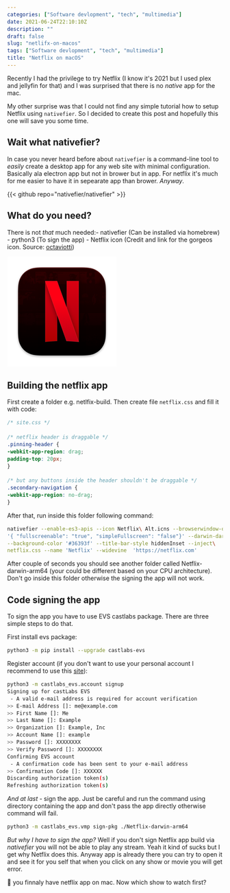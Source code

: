 ```yaml
---
categories: ["Software devlopment", "tech", "multimedia"]
date: 2021-06-24T22:10:10Z
description: ""
draft: false
slug: "netlifx-on-macos"
tags: ["Software devlopment", "tech", "multimedia"]
title: "Netflix on macOS"
---
```


Recently I had the privilege to try Netflix (I know it's 2021 but I used plex and jellyfin for that) and I was surprised that there is no _native_ app for the mac.

My other surprise was that I could not find any simple tutorial how to setup Netflix using `nativefier`. So I decided to create this post and hopefully this one will save you some time.

## Wait what nativefier?

In case you never heard before about `nativefier` is a command-line tool to _easily_ create a desktop app for any web site with minimal configuration. Basically ala electron app but not in brower but in app. For netflix it's much for me easier to have it in sepearate app than brower. _Anyway_.

{{< github repo="nativefier/nativefier" >}}

## What do you need?

There is not _that_ much needed:- nativefier (Can be installed via homebrew) - python3 (To sign the app) - Netflix icon (Credit and link for the gorgeos icon. Source: [octaviotti](https://www.deviantart.com/octaviotti/art/Netflix-for-macOS-718469466))

![Netflix icon I found](images/icon.png)
<!-- {{< figure src="images/icon.png" alt="" caption="Netlifx icon" height=20 >}} -->

## Building the netflix app

First create a folder e.g. netlfix-build. Then create file `netflix.css` and fill it with code:

```css
/* site.css */

/* netflix header is draggable */
.pinning-header {
-webkit-app-region: drag;
padding-top: 20px;
}

/* but any buttons inside the header shouldn't be draggable */
.secondary-navigation {
-webkit-app-region: no-drag;
}

```

After that, run inside this folder following command:

```bash
nativefier --enable-es3-apis --icon Netflix\ Alt.icns --browserwindow-options\
'{ "fullscreenable": "true", "simpleFullscreen": "false"}' --darwin-dark-mode-support\
--background-color '#36393f' --title-bar-style hiddenInset --inject\
netflix.css --name 'Netflix' --widevine  'https://netflix.com'
```

After couple of seconds you should see another folder called Netflix-darwin-arm64 (your could be different based on your CPU architecture). Don't go inside this folder otherwise the signing the app will not work.

## Code signing the app

To sign the app you have to use EVS castlabs package. There are three simple steps to do that.

First install evs package:

```bash
python3 -m pip install --upgrade castlabs-evs
```

Register account (if you don't want to use your personal account I recommend to use this [site](https://mytemp.email)):

```bash
python3 -m castlabs_evs.account signup
Signing up for castLabs EVS
 - A valid e-mail address is required for account verification
>> E-mail Address []: me@example.com
>> First Name []: Me
>> Last Name []: Example
>> Organization []: Example, Inc
>> Account Name []: example
>> Password []: XXXXXXXX
>> Verify Password []: XXXXXXXX
Confirming EVS account
 - A confirmation code has been sent to your e-mail address
>> Confirmation Code []: XXXXXX
Discarding authorization token(s)
Refreshing authorization token(s)
```

_And at last_ - sign the app. Just be careful and run the command using directory containing the app and don't pass the app directly otherwise command will fail.

```bash
python3 -m castlabs_evs.vmp sign-pkg ./Netflix-darwin-arm64
```

_But why I have to sign the app?_ Well if you don't sign Netflix app build via _nativefier_ you will not be able to play any stream. Yeah it kind of sucks but I get why Netflix does this. Anyway app is already there you can try to open it and see it for you self that when you click on any show or movie you will get error.

🎉 you finnaly have netflix app on mac. Now which show to watch first?

<!-- ![Final app]("images/featured.webp") -->
